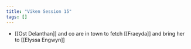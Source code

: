```yaml
---
title: "Viken Session 15"
tags: []
---
```


- [[Ost Delanthan]] and co are in town to fetch [[Fraeyda]] and bring her to [[Elyssa Engwyn]]

